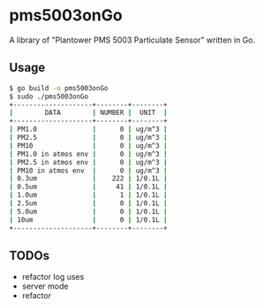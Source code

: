 # pms5003onGo
A library of "Plantower PMS 5003 Particulate Sensor" written in Go.


## Usage
```bash
$ go build -o pms5003onGo
$ sudo ./pms5003onGo
+--------------------+--------+--------+
|        DATA        | NUMBER |  UNIT  |
+--------------------+--------+--------+
| PM1.0              |      0 | ug/m^3 |
| PM2.5              |      0 | ug/m^3 |
| PM10               |      0 | ug/m^3 |
| PM1.0 in atmos env |      0 | ug/m^3 |
| PM2.5 in atmos env |      0 | ug/m^3 |
| PM10 in atmos env  |      0 | ug/m^3 |
| 0.3um              |    222 | 1/0.1L |
| 0.5um              |     41 | 1/0.1L |
| 1.0um              |      1 | 1/0.1L |
| 2.5um              |      0 | 1/0.1L |
| 5.0um              |      0 | 1/0.1L |
| 10um               |      0 | 1/0.1L |
+--------------------+--------+--------+
```

## TODOs
- refactor log uses
- server mode
- refactor
